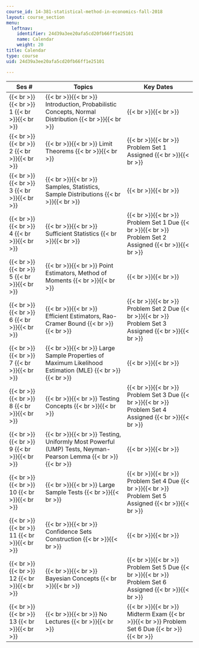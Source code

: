 ```yaml
---
course_id: 14-381-statistical-method-in-economics-fall-2018
layout: course_section
menu:
  leftnav:
    identifier: 24d39a3ee20afa5cd20fb66ff1e25101
    name: Calendar
    weight: 20
title: Calendar
type: course
uid: 24d39a3ee20afa5cd20fb66ff1e25101

---
```


| Ses # | Topics | Key Dates |
| --- | --- | --- |
|  {{< br >}}{{< br >}} 1 {{< br >}}{{< br >}}  |  {{< br >}}{{< br >}} Introduction, Probabilistic Concepts, Normal Distribution {{< br >}}{{< br >}}  |  {{< br >}}{{< br >}}  |
|  {{< br >}}{{< br >}} 2 {{< br >}}{{< br >}}  |  {{< br >}}{{< br >}} Limit Theorems {{< br >}}{{< br >}}  |  {{< br >}}{{< br >}} Problem Set 1 Assigned {{< br >}}{{< br >}}  |
|  {{< br >}}{{< br >}} 3 {{< br >}}{{< br >}}  |  {{< br >}}{{< br >}} Samples, Statistics, Sample Distributions {{< br >}}{{< br >}}  |  {{< br >}}{{< br >}}  |
|  {{< br >}}{{< br >}} 4 {{< br >}}{{< br >}}  |  {{< br >}}{{< br >}} Sufficient Statistics {{< br >}}{{< br >}}  |  {{< br >}}{{< br >}} Problem Set 1 Due {{< br >}}{{< br >}} Problem Set 2 Assigned {{< br >}}{{< br >}}  |
|  {{< br >}}{{< br >}} 5 {{< br >}}{{< br >}}  |  {{< br >}}{{< br >}} Point Estimators, Method of Moments {{< br >}}{{< br >}}  |  {{< br >}}{{< br >}}  |
|  {{< br >}}{{< br >}} 6 {{< br >}}{{< br >}}  |  {{< br >}}{{< br >}} Efficient Estimators, Rao-Cramer Bound {{< br >}}{{< br >}}  |  {{< br >}}{{< br >}} Problem Set 2 Due {{< br >}}{{< br >}} Problem Set 3 Assigned {{< br >}}{{< br >}}  |
|  {{< br >}}{{< br >}} 7 {{< br >}}{{< br >}}  |  {{< br >}}{{< br >}} Large Sample Properties of Maximum Likelihood Estimation (MLE) {{< br >}}{{< br >}}  |  {{< br >}}{{< br >}}  |
|  {{< br >}}{{< br >}} 8 {{< br >}}{{< br >}}  |  {{< br >}}{{< br >}} Testing Concepts {{< br >}}{{< br >}}  |  {{< br >}}{{< br >}} Problem Set 3 Due {{< br >}}{{< br >}} Problem Set 4 Assigned {{< br >}}{{< br >}}  |
|  {{< br >}}{{< br >}} 9 {{< br >}}{{< br >}}  |  {{< br >}}{{< br >}} Testing, Uniformly Most Powerful (UMP) Tests, Neyman-Pearson Lemma {{< br >}}{{< br >}}  |  {{< br >}}{{< br >}}  |
|  {{< br >}}{{< br >}} 10 {{< br >}}{{< br >}}  |  {{< br >}}{{< br >}} Large Sample Tests {{< br >}}{{< br >}}  |  {{< br >}}{{< br >}} Problem Set 4 Due {{< br >}}{{< br >}} Problem Set 5 Assigned {{< br >}}{{< br >}}  |
|  {{< br >}}{{< br >}} 11 {{< br >}}{{< br >}}  |  {{< br >}}{{< br >}} Confidence Sets Construction {{< br >}}{{< br >}}  |  {{< br >}}{{< br >}}  |
|  {{< br >}}{{< br >}} 12 {{< br >}}{{< br >}}  |  {{< br >}}{{< br >}} Bayesian Concepts {{< br >}}{{< br >}}  |  {{< br >}}{{< br >}} Problem Set 5 Due {{< br >}}{{< br >}} Problem Set 6 Assigned {{< br >}}{{< br >}}  |
|  {{< br >}}{{< br >}} 13 {{< br >}}{{< br >}}  |  {{< br >}}{{< br >}} No Lectures {{< br >}}{{< br >}}  |  {{< br >}}{{< br >}} Midterm Exam {{< br >}}{{< br >}} Problem Set 6 Due {{< br >}}{{< br >}}